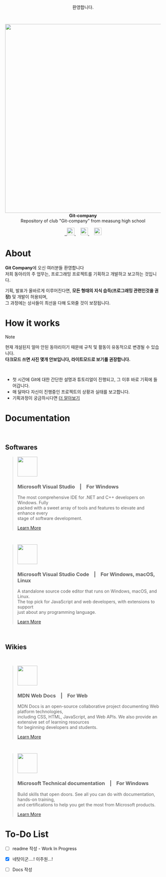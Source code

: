 <p align="center">환영합니다.</p>


<br>
<p align="center">
  <picture>
    <source
      width="612px"
      media="(prefers-color-scheme: dark)"
      srcset="https://raw.githubusercontent.com/maesung-git-company/git-company/main/resource/company_logo_red.png"
    />
    <img 
      width="612px"
      src="https://raw.githubusercontent.com/maesung-git-company/git-company/main/resource/company_logo_black.png"
    />
  </picture>
  
  <br>
  <a align="center">
  <b>Git-company</b>
  <br>
  Repository of club "Git-company" from measung high school
  </a>
  <br>
  
  <p align="center">
    <a href="https://github.com/maesung-git-company/git-company">
       <picture>&nbsp;
           <source height="24px" media="(prefers-color-scheme: dark)" srcset="https://i.ibb.co/dMMmCrW/Git-Hub-Mark.png" />
           <img height="24px" src="https://i.ibb.co/9wV3HGF/Git-Hub-Mark-Light.png" />
       </picture>
   </a>&nbsp;&nbsp;&nbsp;
   <a href="https://discord.com/invite/sANqDryu">
       <picture>
           <source height="24px" media="(prefers-color-scheme: dark)" srcset="https://user-images.githubusercontent.com/13122796/178032563-d4e084b7-244e-4358-af50-26bde6dd4996.png" />
           <img height="24px" src="https://user-images.githubusercontent.com/13122796/178032563-d4e084b7-244e-4358-af50-26bde6dd4996.png" />
       </picture>
   </a>&nbsp;&nbsp;&nbsp;
   <a href="https://docs.google.com/document/d/18_onMY48GaWhOkhCH8k5Vpi3oLem87m6sBqA7pNUiAk/edit?usp=sharing">
       <picture>
           <source height="24px" media="(prefers-color-scheme: dark)" srcset="!https://github.com/maesung-git-company/git-company/assets/162787283/b1e5e8fe-efce-4f5d-aa2d-0d695255d2bb" />
           <img height="24px" src="https://github.com/maesung-git-company/git-company/assets/162787283/5bf711af-2230-49b2-aa68-b6db7ee969c3" />
       </picture>
   </a>
  </p>
</p>

# About

**Git Company**에 오신 여러분들 환영합니다 
<br>
저희 동아리의 주 업무는, 프로그래밍 프로젝트를 기획하고 개발하고 보고하는 것입니다.
<br>

기획, 발표가 올바르게 이루어진다면, **모든 형태의 지식 습득(프로그래밍 관련인것을 권장)** 및 개발이 허용되며, 
<br>
그 과정에는 상사들이 최선을 다해 도와줄 것이 보장됩니다.

# How it works

> [!NOTE]
> 현재 개설된지 얼마 안된 동아리이기 때문에 규칙 및 활동이 유동적으로 변경될 수 있습니다. <br>
> **다크모드 쓰면 사진 몇개 안보입니다, 라이트모드로 보기를 권장합니다.**

<br>

* 첫 시간에 Git에 대한 간단한 설명과 튜토리얼이 진행되고, 그 이후 바로 기획에 들어갑니다.
* 매 달마다 자신이 진행중인 프로젝트의 상황과 실태를 보고합니다.
* 기획과정이 궁금하시다면 [더 알아보기]()

# Documentation

<br>

## Softwares 

> <p>
>  <img 
>    width="64px"
>    height="64px"
>    src="https://visualstudio.microsoft.com/wp-content/uploads/2021/10/Product-Icon.svg">
> </p>
> 
> ### Microsoft Visual Studio    &nbsp;&nbsp;&nbsp;|&nbsp;&nbsp;&nbsp;    For Windows
>
> <p>The most comprehensive IDE for .NET and C++ developers on Windows. Fully <br> packed with a sweet array of tools and features to elevate and enhance every <br> stage of software development.</p>
>
>
> [Learn More](https://visualstudio.microsoft.com/#vs-section "VisualStudio")
> 

<br>

> <p>
>  <img 
>    width="64px"
>    height="64px"
>    src="https://visualstudio.microsoft.com/wp-content/uploads/2019/09/vs-code-responsive-01-1.png">
> </p>
> 
> ### Microsoft Visual Studio Code   &nbsp;&nbsp;&nbsp;|&nbsp;&nbsp;&nbsp;    For Windows, macOS, Linux
>
> <p>A standalone source code editor that runs on Windows, macOS, and Linux. <br> The top pick for JavaScript and web developers, with extensions to support <br> just about any programming language.</p>
> 
> 
> [Learn More](https://visualstudio.microsoft.com/#vscode-section "VisualStudioCode")

<br>

## Wikies

<br>

> <p>
>  <img 
>    width="auto"
>    height="64px"
>    src="https://blog.mozilla.org/opendesign/files/2017/06/logo.png">
> </p>
> 
> ### MDN Web Docs   &nbsp;&nbsp;&nbsp;|&nbsp;&nbsp;&nbsp;    For Web
>
> <p>MDN Docs is an open-source collaborative project documenting Web platform technologies, <br> including CSS, HTML, JavaScript, and Web APIs. We also provide an extensive set of learning resources <br> for beginning developers and students.</p>
> 
> 
> [Learn More](https://developer.mozilla.org/ko/ "MdnWebDocs")
> 

<br>

> <p>
>  <img 
>    width="64px"
>    height="64px"
>    src="https://pngimg.com/uploads/microsoft/microsoft_PNG5.png">
> </p>
>
> ### Microsoft Technical documentation   &nbsp;&nbsp;&nbsp;|&nbsp;&nbsp;&nbsp;    For Windows
>
> <p>Build skills that open doors. See all you can do with documentation, hands-on training, <br> and certifications to help you get the most from Microsoft products.</p>
> 
> 
> [Learn More](https://learn.microsoft.com/ko-kr/docs/ "MsDocumentation")
> 
 

# To-Do List
- [ ] readme 작성 - Work In Progress
- [x] 네탓이군....! 이주원...!
- [ ] Docs 작성
  
